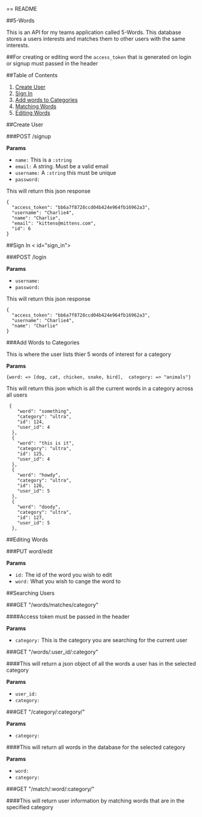 == README

##5-Words

This is an API for my teams application called 5-Words. This database stores a users interests and matches them to other users with the same interests.

##For creating or editing word the `access_token` that is generated on login or signup must passed in the header

##Table of Contents

1. [Create User](#create_user)
2. [Sign In](#sign_in)
3. [Add words to Categories](#create_words)
4. [Matching Words](#search)
5. [Editing Words](#editing)

##Create User <a id="create_user"></a>

###POST /signup

**Params**

* `name:` This is a `:string`
* `email:` A string. Must be a valid email
* `username:` A `:string` this must be unique
* `password:`

This will return this json response
```
{
  "access_token": "bb6a7f8728ccd04b424e964fb16962a3",
  "username": "Charlie4",
  "name": "Charlie",
  "email": "kittens@mittens.com",
  "id": 6
}
```

##Sign In < id="sign_in"></a>

###POST /login

**Params**

* `username:`
* `password:`

This will return this json response
```
{
  "access_token": "bb6a7f8728ccd04b424e964fb16962a3",
  "username": "Charlie4",
  "name": "Charlie"
}
```

###Add Words to Categories <a id="create_words"></a>

This is where the user lists thier 5 words of interest for a category

**Params**

`{word: => [dog, cat, chicken, snake, bird], 
  category: => "animals"}`

This will return this json which is all the current words in a category across all users
```
 {
    "word": "something",
    "category": "ultra",
    "id": 124,
    "user_id": 4
  },
  {
    "word": "this is it",
    "category": "ultra",
    "id": 125,
    "user_id": 4
  },
  {
    "word": "howdy",
    "category": "ultra",
    "id": 126,
    "user_id": 5
  },
  {
    "word": "doody",
    "category": "ultra",
    "id": 127,
    "user_id": 5
  },
```

##Editing Words <a id="editing"></a>

###PUT word/edit

**Params**

* `id:` The id of the word you wish to edit
* `word:` What you wish to cange the word to

##Searching Users <a id="search"></a>

###GET "/words/matches/category"

####Access token must be passed in the header

**Params**

* `category:` This is the category you are searching for the current user

###GET "/words/:user_id/:category"

####This will return a json object of all the words a user has in the selected category

**Params**

* `user_id:`
* `category:`

###GET "/category/:category/"

**Params**

* `category:`

####This will return all words in the database for the selected category

**Params**

* `word:`
* `category:`

###GET "/match/:word/:category/"

####This will return user information by matching words that are in the specified category












